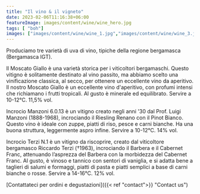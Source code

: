 ```yaml
---
title: "Il vino & il vigneto"
date: 2023-02-06T11:16:38+06:00
featureImage: images/content/wine/wine_hero.jpg
tags: [ "boh"]
images: ["images/content/wine/wine_1.jpg","images/content/wine/wine_3.jpg","images/content/wine/wine_2.jpg"]
---
```

  Produciamo tre varietà di uva di vino, tipiche della regione bergamasca (Bergamasca IGT).

Il Moscato Giallo è una varietà storica per i viticoltori bergamaschi. Questo vitigno è solitamente destinato al vino passito, ma abbiamo scelto una vinificazione classica, al secco, per ottenere un eccellente vino da aperitivo. Il nostro Moscato Giallo è un eccellente vino d'aperitivo, con profumi intensi che richiamano i frutti tropicali. Al gusto è minerale ed equilibrato. Servire a 10-12°C. 11,5% vol.

Incrocio Manzoni 6.0.13 è un vitigno creato negli anni '30 dal Prof. Luigi Manzoni (1888-1968), incrociando il Riesling Renano con il Pinot Bianco. Questo vino è ideale con zuppe, piatti di riso, pesce e carni bianche. Ha una buona struttura, leggermente aspro infine. Servire a 10-12°C. 14% vol.

Incrocio Terzi N.1 è un vitigno da riscoprire, creato dal viticoltore bergamasco Riccardo Terzi (†1963), incrociando il Barbera e il Cabernet Franc, attenuando l’asprezza del Barbera con la morbidezza del Cabernet Franc. Al gusto, è vinoso e tannico con sentori di vaniglia, e si adatta bene a taglieri di salumi e formaggi, piatti di pasta e piatti semplici a base di carni bianche o rosse. Servire a 14-16°C. 12% vol.

[Contattateci per ordini e degustazioni]({{< ref "contact">}} "Contact us")
